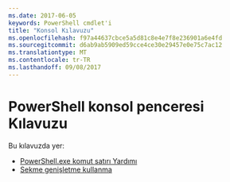 ```yaml
---
ms.date: 2017-06-05
keywords: PowerShell cmdlet'i
title: "Konsol Kılavuzu"
ms.openlocfilehash: f97a44637cbce5a5d81c8e4e7f8e236901a6e4fd
ms.sourcegitcommit: d6ab9ab5909ed59cce4ce30e29457e0e75c7ac12
ms.translationtype: MT
ms.contentlocale: tr-TR
ms.lasthandoff: 09/08/2017
---
```

# <a name="powershell-console-window-guide"></a>PowerShell konsol penceresi Kılavuzu

Bu kılavuzda yer:
- [PowerShell.exe komut satırı Yardımı](console/PowerShell.exe-Command-Line-Help.md)
- [Sekme genişletme kullanma](console/Using-Tab-Expansion.md)

